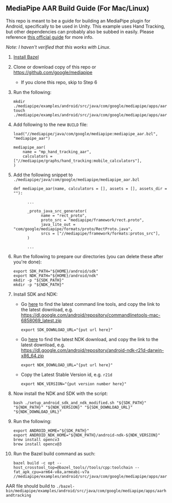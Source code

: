 ## MediaPipe AAR Build Guide (For Mac/Linux)

This repo is meant to be a guide for building an MediaPipe plugin for Android, specifically to be used in Unity.
This example uses Hand Tracking, but other dependencies can probably also be subbed in easily.
Please reference [this official guide](https://google.github.io/mediapipe/getting_started/android_archive_library.html) for more info.

_Note: I haven't verified that this works with Linux._

1. [Install Bazel](https://docs.bazel.build/versions/master/install.html)
2. Clone or download copy of this repo or https://github.com/google/mediapipe
      * If you clone this repo, skip to Step 6
3. Run the following:

       mkdir ./mediapipe/examples/android/src/java/com/google/mediapipe/apps/aarhandtracking
       touch ./mediapipe/examples/android/src/java/com/google/mediapipe/apps/aarhandtracking/BUILD

4. Add following to the new `BUILD` file:

       load("//mediapipe/java/com/google/mediapipe:mediapipe_aar.bzl", "mediapipe_aar")

       mediapipe_aar(
           name = "mp_hand_tracking_aar",
           calculators = ["//mediapipe/graphs/hand_tracking:mobile_calculators"],
       )

5. Add the following snippet to `./mediapipe/java/com/google/mediapipe/mediapipe_aar.bzl`

       def mediapipe_aar(name, calculators = [], assets = [], assets_dir = ""):

             ...

             _proto_java_src_generator(
                   name = "rect_proto",
                   proto_src = "mediapipe/framework/rect.proto",
                   java_lite_out = "com/google/mediapipe/formats/proto/RectProto.java",
                   srcs = ["//mediapipe/framework/formats:protos_src"],
             )

             ...

6. Run the following to prepare our directories (you can delete these after you're done):

       export SDK_PATH="${HOME}/android/sdk"
       export NDK_PATH="${HOME}/android/ndk"
       mkdir -p "${SDK_PATH}"
       mkdir -p "${NDK_PATH}"

7. Install SDK and NDK:
      * Go [here](https://developer.android.com/studio/index.html#command-tools) to find the latest command line tools, and copy the link to the latest download, e.g. https://dl.google.com/android/repository/commandlinetools-mac-6858069_latest.zip
          
            export SDK_DOWNLOAD_URL="{put url here}"
      * Go [here](https://developer.android.com/ndk/downloads) to find the latest NDK download, and copy the link to the latest download, e.g. https://dl.google.com/android/repository/android-ndk-r21d-darwin-x86_64.zip

            export NDK_DOWNLOAD_URL="{put url here}"

      * Copy the Latest Stable Version id, e.g. `r21d`

            export NDK_VERSION="{put version number here}"

8. Now install the NDK and SDK with the script:

       bash ./setup_android_sdk_and_ndk_modified.sh "${SDK_PATH}" "${NDK_PATH}" "${NDK_VERSION}" "${SDK_DOWNLOAD_URL}" "${NDK_DOWNLOAD_URL}"

9. Run the following:

       export ANDROID_HOME="${SDK_PATH}"
       export ANDROID_NDK_HOME="${NDK_PATH}/android-ndk-${NDK_VERSION}"
       brew install opencv3
       brew install opencv@3

10. Run the Bazel build command as such:

        bazel build -c opt --host_crosstool_top=@bazel_tools//tools/cpp:toolchain --fat_apk_cpu=arm64-v8a,armeabi-v7a //mediapipe/examples/android/src/java/com/google/mediapipe/apps/aarhandtracking:mp_hand_tracking_aar

AAR file should build to `./bazel-bin/mediapipe/examples/android/src/java/com/google/mediapipe/apps/aarhandtracking`
